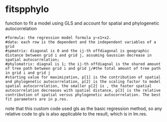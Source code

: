 # fitspphylo
function to fit a model using GLS and account for spatial and phylogenetic autocorrelation

	#formula: the regression model formula y~x1+x2.
	#data: each row is the dependent and the independent variables of a grid
	#spmatrix: diagonal is 0 and the ij-th offdiagonal is geographic distance between grid i and grid j, assuming Gaussian decrease in spatial autocorrelation; 
	#phylomatrix: diagnal is 1; the ij-th offdiagnal is the shared amount of tree path between grid i and grid j/#the total amount of tree path in grid i and grid j
	#starting value for maximization, p[1] is the contribution of spatial and phylogenetic autocorrelation, p[2] is the scaling factor to model spatial autocorrelation, the smaller p[2] is , the faster spatial autocorrelation decreases with spatial distance, p[3] is the relative contribution of spatial versus phylogenetic autocorrelation. The best fit parameters are in p.res.

note that this custom code used gls as the basic regression method, so any relative code to gls is also applicable to the result, which is in lm.res.
